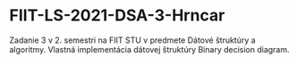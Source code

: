 # FIIT-LS-2021-DSA-3-Hrncar
 
Zadanie 3 v 2. semestri na FIIT STU v predmete Dátové štruktúry a algoritmy.
Vlastná implementácia dátovej štruktúry Binary decision diagram.
